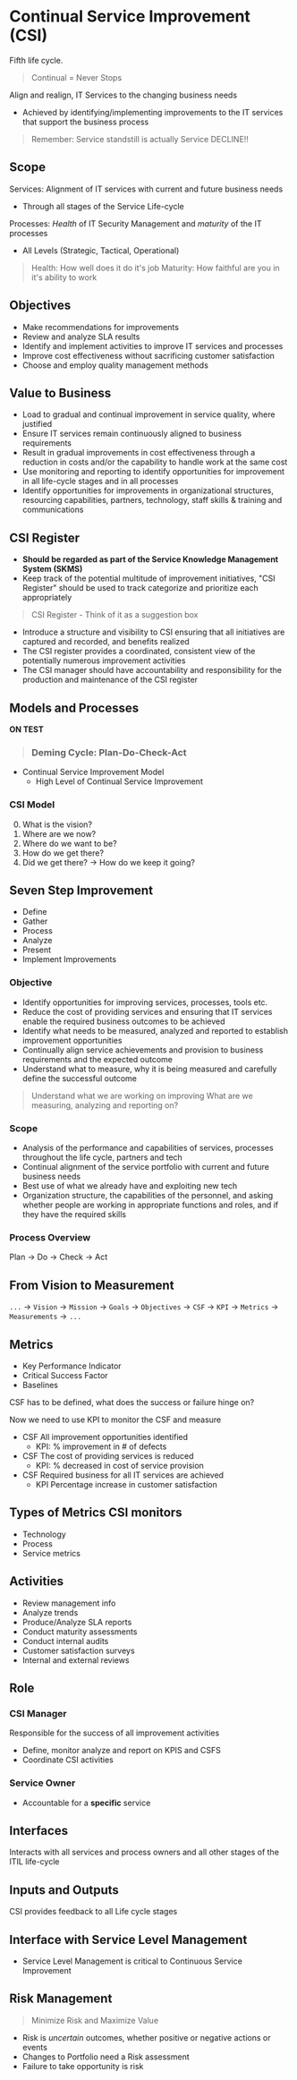 # Continual Service Improvement (CSI)

Fifth life cycle.

> Continual = Never Stops

Align and realign, IT Services to the changing business needs

* Achieved by identifying/implementing improvements to the IT services that support the business process

> Remember: Service standstill is actually Service DECLINE!!

## Scope

Services: Alignment of IT services with current and future business needs
* Through all stages of the Service Life-cycle

Processes: _Health_ of IT Security Management and _maturity_ of the IT processes
* All Levels (Strategic, Tactical, Operational)

> Health: How well does it do it's job
> Maturity: How faithful are you in it's ability to work

## Objectives

* Make recommendations for improvements
* Review and analyze SLA results
* Identify and implement activities to improve IT services and processes
* Improve cost effectiveness without sacrificing customer satisfaction
* Choose and employ quality management methods

## Value to Business

* Load to gradual and continual improvement in service quality, where justified
* Ensure IT services remain continuously aligned to business requirements
* Result in gradual improvements in cost effectiveness through a reduction in costs and/or the capability to handle work at the same cost
* Use monitoring and reporting to identify opportunities for improvement in all life-cycle stages and in all processes
* Identify opportunities for improvements in organizational structures, resourcing capabilities, partners, technology, staff skills & training and communications

## CSI Register

* **Should be regarded as part of the Service Knowledge Management System (SKMS)**
* Keep track of the potential multitude of improvement initiatives, "CSI Register" should be used to track categorize and prioritize each appropriately

> CSI Register - Think of it as a suggestion box

* Introduce a structure and visibility to CSI ensuring that all initiatives are captured and recorded, and benefits realized
* The CSI register provides a coordinated, consistent view of the potentially numerous improvement activities
* The CSI manager should have accountability and responsibility for the production and maintenance of the CSI register 


## Models and Processes

__ON TEST__

> ### Deming Cycle: **Plan**-**Do**-**Check**-**Act**

* Continual Service Improvement Model
	* High Level of Continual Service Improvement

### CSI Model

0. What is the vision?
0. Where are we now?
0. Where do we want to be?
0. How do we get there?
0. Did we get there? &rarr; How do we keep it going?


## Seven Step Improvement

* Define
* Gather
* Process
* Analyze
* Present
* Implement Improvements

### Objective

* Identify opportunities for improving services, processes, tools etc.
* Reduce the cost of providing services and ensuring that IT services enable the required business outcomes to be achieved
* Identify what needs to be measured, analyzed and reported to establish improvement opportunities
* Continually align service achievements and provision to business requirements and the expected outcome
* Understand what to measure, why it is being measured and carefully define the successful outcome

> Understand what we are working on improving
> What are we measuring, analyzing and reporting on?

### Scope

* Analysis of the performance and capabilities of services, processes throughout the life cycle, partners and tech
* Continual alignment of the service portfolio with current and future business needs
* Best use of what we already have and exploiting new tech 
* Organization structure, the capabilities of the personnel, and asking whether people are working in appropriate functions and roles, and if they have the required skills

### Process Overview

Plan &rarr; Do &rarr; Check &rarr; Act

## From Vision to Measurement

`...` &rarr; `Vision` &rarr; `Mission` &rarr; `Goals` &rarr; `Objectives` &rarr; `CSF` &rarr; `KPI` &rarr; `Metrics` &rarr; `Measurements` &rarr; `...`


## Metrics

* Key Performance Indicator
* Critical Success Factor
* Baselines

CSF has to be defined, what does the success or failure hinge on? 

Now we need to use KPI to monitor the CSF and measure

* CSF All improvement opportunities identified
	* KPI: % improvement in # of defects
* CSF The cost of providing services is reduced
	* KPI: % decreased in cost of service provision
* CSF Required business for all IT services are achieved
	* KPI Percentage increase in customer satisfaction

## Types of Metrics CSI monitors

* Technology
* Process
* Service metrics

## Activities

* Review management info
* Analyze trends
* Produce/Analyze SLA reports
* Conduct maturity assessments
* Conduct internal audits
* Customer satisfaction surveys
* Internal and external reviews

## Role

### CSI Manager
Responsible for the success of all improvement activities

* Define, monitor analyze and report on KPIS and CSFS
* Coordinate CSI activities

### Service Owner
* Accountable for a __specific__ service

## Interfaces

Interacts with all services and process owners and all other stages of the ITIL life-cycle

## Inputs and Outputs

CSI provides feedback to all Life cycle stages

## Interface with Service Level Management

* Service Level Management is critical to Continuous Service Improvement

## Risk Management

> Minimize Risk and Maximize Value

* Risk is _uncertain_ outcomes, whether positive or negative actions or events
* Changes to Portfolio need a Risk assessment
* Failure to take opportunity is risk

